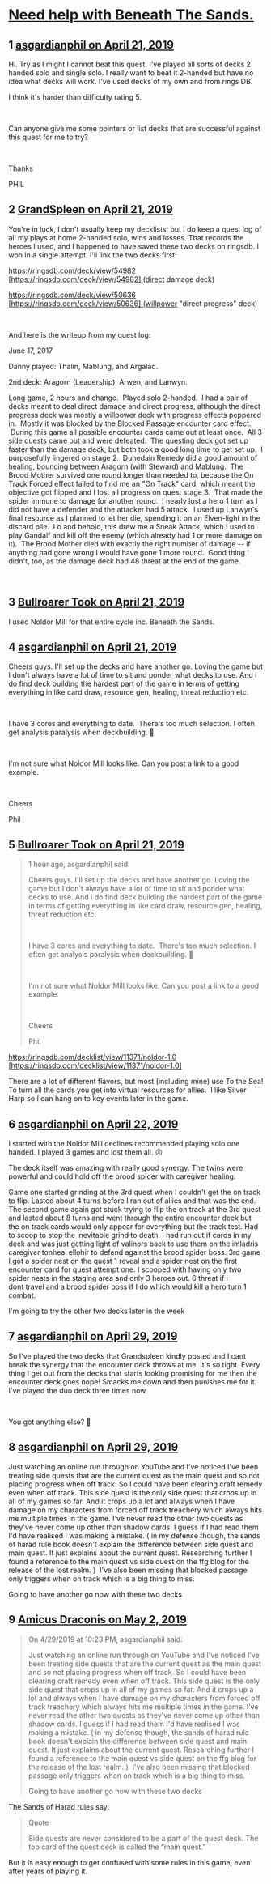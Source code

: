 # [Need help with Beneath The Sands.](https://community.fantasyflightgames.com/topic/294269-need-help-with-beneath-the-sands/)

## 1 [asgardianphil on April 21, 2019](https://community.fantasyflightgames.com/topic/294269-need-help-with-beneath-the-sands/?do=findComment&comment=3684753)

Hi. Try as I might I cannot beat this quest. I've played all sorts of decks 2 handed solo and single solo. I really want to beat it 2-handed but have no idea what decks will work. I've used decks of my own and from rings DB. 

I think it's harder than difficulty rating 5. 

 

Can anyone give me some pointers or list decks that are successful against this quest for me to try?

 

Thanks

PHIL

## 2 [GrandSpleen on April 21, 2019](https://community.fantasyflightgames.com/topic/294269-need-help-with-beneath-the-sands/?do=findComment&comment=3684769)

You're in luck, I don't usually keep my decklists, but I do keep a quest log of all my plays at home 2-handed solo, wins and losses. That records the heroes I used, and I happened to have saved these two decks on ringsdb. I won in a single attempt. I'll link the two decks first:

https://ringsdb.com/deck/view/54982 [https://ringsdb.com/deck/view/54982] (direct damage deck)

https://ringsdb.com/deck/view/50636 [https://ringsdb.com/deck/view/50636] (willpower "direct progress" deck)

 

And here is the writeup from my quest log:

June 17, 2017

Danny played: Thalin, Mablung, and Argalad.

2nd deck: Aragorn (Leadership), Arwen, and Lanwyn.

Long game, 2 hours and change.  Played solo 2-handed.  I had a pair of decks meant to deal direct damage and direct progress, although the direct progress deck was mostly a willpower deck with progress effects peppered in.  Mostly it was blocked by the Blocked Passage encounter card effect.  During this game all possible encounter cards came out at least once.  All 3 side quests came out and were defeated.  The questing deck got set up faster than the damage deck, but both took a good long time to get set up.  I purposefully lingered on stage 2.  Dunedain Remedy did a good amount of healing, bouncing between Aragorn (with Steward) and Mablung.  The Brood Mother survived one round longer than needed to, because the On Track Forced effect failed to find me an "On Track" card, which meant the objective got flipped and I lost all progress on quest stage 3.  That made the spider immune to damage for another round.  I nearly lost a hero 1 turn as I did not have a defender and the attacker had 5 attack.  I used up Lanwyn's final resource as I planned to let her die, spending it on an Elven-light in the discard pile.  Lo and behold, this drew me a Sneak Attack, which I used to play Gandalf and kill off the enemy (which already had 1 or more damage on it).  The Brood Mother died with exactly the right number of damage -- if anything had gone wrong I would have gone 1 more round.  Good thing I didn't, too, as the damage deck had 48 threat at the end of the game.

 

## 3 [Bullroarer Took on April 21, 2019](https://community.fantasyflightgames.com/topic/294269-need-help-with-beneath-the-sands/?do=findComment&comment=3684827)

I used Noldor Mill for that entire cycle inc. Beneath the Sands.

## 4 [asgardianphil on April 21, 2019](https://community.fantasyflightgames.com/topic/294269-need-help-with-beneath-the-sands/?do=findComment&comment=3685020)

Cheers guys. I'll set up the decks and have another go. Loving the game but I don't always have a lot of time to sit and ponder what decks to use. And i do find deck building the hardest part of the game in terms of getting everything in like card draw, resource gen, healing, threat reduction etc. 

 

I have 3 cores and everything to date.  There's too much selection. I often get analysis paralysis when deckbuilding. 🙂

 

I'm not sure what Noldor Mill looks like. Can you post a link to a good example. 

 

Cheers

Phil

## 5 [Bullroarer Took on April 21, 2019](https://community.fantasyflightgames.com/topic/294269-need-help-with-beneath-the-sands/?do=findComment&comment=3685031)

> 1 hour ago, asgardianphil said:
> 
> Cheers guys. I'll set up the decks and have another go. Loving the game but I don't always have a lot of time to sit and ponder what decks to use. And i do find deck building the hardest part of the game in terms of getting everything in like card draw, resource gen, healing, threat reduction etc. 
> 
>  
> 
> I have 3 cores and everything to date.  There's too much selection. I often get analysis paralysis when deckbuilding. 🙂
> 
>  
> 
> I'm not sure what Noldor Mill looks like. Can you post a link to a good example. 
> 
>  
> 
> Cheers
> 
> Phil

https://ringsdb.com/decklist/view/11371/noldor-1.0 [https://ringsdb.com/decklist/view/11371/noldor-1.0]

There are a lot of different flavors, but most (including mine) use To the Sea! To turn all the cards you get into virtual resources for allies.  I like Silver Harp so I can hang on to key events later in the game.

## 6 [asgardianphil on April 22, 2019](https://community.fantasyflightgames.com/topic/294269-need-help-with-beneath-the-sands/?do=findComment&comment=3686044)

I started with the Noldor Mill declines recommended playing solo one handed. I played 3 games and lost them all. 😖

The deck itself was amazing with really good synergy. The twins were powerful and could hold off the brood spider with caregiver healing. 

Game one started grinding at the 3rd quest when I couldn't get the on track to flip. Lasted about 4 turns before I ran out of allies and that was the end. The second game again got stuck trying to flip the on track at the 3rd quest and lasted about 8 turns and went through the entire encounter deck but the on track cards would only appear for everything but the track test. Had to scoop to stop the inevitable grind to death. I had run out if cards in my deck and was just getting light of valinors back to use them on the imladris caregiver tonheal ellohir to defend against the brood spider boss. 3rd game I got a spider nest on the quest 1 reveal and a spider nest on the first encounter card for quest attempt one. I scooped with having only two spider nests in the staging area and only 3 heroes out. 6 threat if i dont travel and a brood spider boss if I do which would kill a hero turn 1 combat. 

I'm going to try the other two decks later in the week  

## 7 [asgardianphil on April 29, 2019](https://community.fantasyflightgames.com/topic/294269-need-help-with-beneath-the-sands/?do=findComment&comment=3691953)

So I've played the two decks that Grandspleen kindly posted and I cant break the synergy that the encounter deck throws at me. It's so tight. Every thing I get out from the decks that starts looking promising for me then the encounter deck goes nope! Smacks me down and then punishes me for it. I've played the duo deck three times now. 

 

You got anything else? 🤭

## 8 [asgardianphil on April 29, 2019](https://community.fantasyflightgames.com/topic/294269-need-help-with-beneath-the-sands/?do=findComment&comment=3691990)

Just watching an online run through on YouTube and I've noticed I've been treating side quests that are the current quest as the main quest and so not placing progress when off track. So I could have been clearing craft remedy even when off track. This side quest is the only side quest that crops up in all of my games so far. And it crops up a lot and always when I have damage on my characters from forced off track treachery which always hits me multiple times in the game. I've never read the other two quests as they've never come up other than shadow cards. I guess if I had read them I'd have realised I was making a mistake. ( in my defense though, the sands of harad rule book doesn't explain the difference between side quest and main quest. It just explains about the current quest. Researching further I found a reference to the main quest vs side quest on the ffg blog for the release of the lost realm. )  I've also been missing that blocked passage only triggers when on track which is a big thing to miss. 

Going to have another go now with these two decks

## 9 [Amicus Draconis on May 2, 2019](https://community.fantasyflightgames.com/topic/294269-need-help-with-beneath-the-sands/?do=findComment&comment=3694410)

> On 4/29/2019 at 10:23 PM, asgardianphil said:
> 
> Just watching an online run through on YouTube and I've noticed I've been treating side quests that are the current quest as the main quest and so not placing progress when off track. So I could have been clearing craft remedy even when off track. This side quest is the only side quest that crops up in all of my games so far. And it crops up a lot and always when I have damage on my characters from forced off track treachery which always hits me multiple times in the game. I've never read the other two quests as they've never come up other than shadow cards. I guess if I had read them I'd have realised I was making a mistake. ( in my defense though, the sands of harad rule book doesn't explain the difference between side quest and main quest. It just explains about the current quest. Researching further I found a reference to the main quest vs side quest on the ffg blog for the release of the lost realm. )  I've also been missing that blocked passage only triggers when on track which is a big thing to miss. 
> 
> Going to have another go now with these two decks

The Sands of Harad rules say: 

> Quote
> 
> Side quests are never considered to be a part of the quest deck. The top card of the quest deck is called the “main quest.”

But it is easy enough to get confused with some rules in this game, even after years of playing it.


